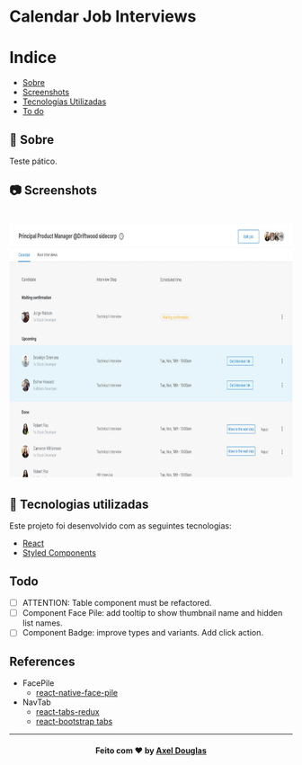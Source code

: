 # Calendar Job Interviews

# Indice

- [Sobre](#-sobre)
- [Screenshots](#-sobre)
- [Tecnologias Utilizadas](#-tecnologias-utilizadas)
- [To do](#todo)

## 🔖 Sobre

Teste pático.

## 📷 Screenshots

<h1>
    <img src="./public/app-screenshot.jpg" height="450">
</h1>


## 🚀 Tecnologias utilizadas

Este projeto foi desenvolvido com as seguintes tecnologias:

- [React](https://pt-br.reactjs.org/)
- [Styled Components](https://styled-components.com/)

<a id="como-usar"></a>

## Todo

- [ ] ATTENTION: Table component must be refactored.
- [ ] Component Face Pile: add tooltip to show thumbnail name and hidden list names.
- [ ] Component Badge: improve types and variants. Add click action.

## References

- FacePile
    - [react-native-face-pile](https://github.com/peterpme/react-native-face-pile#readme)
- NavTab
    - [react-tabs-redux](https://github.com/patrik-piskay/react-tabs-redux)
    - [react-bootstrap tabs](https://react-bootstrap.github.io/components/tabs/)

---

<h4 align="center">
    Feito com ❤️ by <a href="https://github.com/axeldouglas" target="_blank">Axel Douglas</a>
</h4>